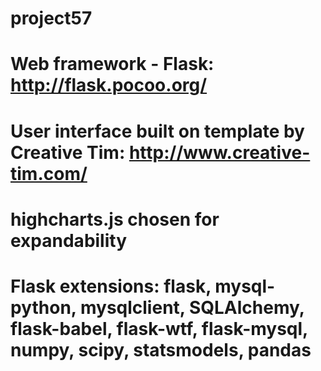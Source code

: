 # project57

# Web framework - Flask: http://flask.pocoo.org/

# User interface built on template by Creative Tim: http://www.creative-tim.com/

# highcharts.js chosen for expandability

# Flask extensions: flask, mysql-python, mysqlclient, SQLAlchemy, flask-babel, flask-wtf, flask-mysql, numpy, scipy, statsmodels, pandas